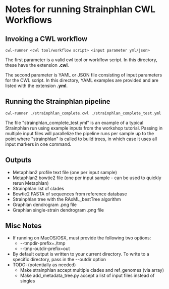 # Notes for running Strainphlan CWL Workflows

## Invoking a CWL workflow
```
cwl-runner <cwl tool/workflow script> <input parameter yml/json>
```
The first parameter is a valid cwl tool or workflow script.  In this directory, these have the extension __.cwl__.

The second parameter is YAML or JSON file consisting of input parameters for the CWL script.  In this directory, YAML examples are provided and are listed with the extension __.yml__.

## Running the Strainphlan pipeline
```
cwl-runner ./strainphlan_complete.cwl ./strainphlan_complete_test.yml
```

The file "strainphlan\_complete\_test.yml" is an example of a typical Strainphlan run using example inputs from the workshop tutorial. Passing in multiple input files will parallelize the pipeline runs per sample up to the point where "strainphlan" is called to build trees, in which case it uses all input markers in one command.

## Outputs
* Metaphlan2 profile text file (one per input sample)
* Metaphlan2 bowtie2 file (one per input sample - can be used to quickly rerun Metaphlan)
* Strainphlan list of clades
* Bowtie2 FASTA of sequences from reference database
* Strainphlan tree with the RAxML\_bestTree algorithm 
* Graphlan dendrogram .png file
* Graphlan single-strain dendrogram .png file

## Misc Notes
* If running on MacOS/OSX, must provide the following two options:
  * --tmpdir-prefix=./tmp
  * --tmp-outdir-prefix=out
* By default output is written to your current directory.  To write to a specific directory, pass in the --outdir option
* TODO: (potentially as needed)
  * Make strainphlan accept multiple clades and ref\_genomes (via array)
  * Make add\_metadata\_tree.py accept a list of input files instead of singles
